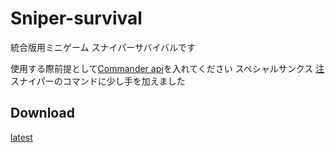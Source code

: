# Sniper-survival
統合版用ミニゲーム スナイパーサバイバルです

使用する際前提として[Commander api](https://minecraft-mcworld.com/35108/)を入れてください
スペシャルサンクス
[注](https://minecraft-mcworld.com/author/f208607544c25f19b8107433a0623ab45d8ac27b/)
スナイパーのコマンドに少し手を加えました

## Download
[latest](https://github.com/Remihura/Sniper-survival/releases/tag/latest)
